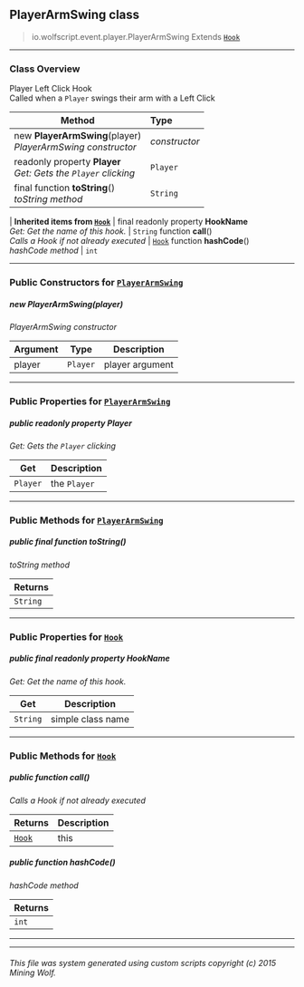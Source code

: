 ## PlayerArmSwing __class__

>io.wolfscript.event.player.PlayerArmSwing
>Extends [`Hook`](../../hook/Hook.md)

---

### Class Overview

Player Left Click Hook<br> Called when a `Player` swings their arm with a Left Click

Method | Type   
--- | :--- 
new __PlayerArmSwing__(player) <br> _PlayerArmSwing constructor_ | _constructor_
 readonly property __Player__ <br> _Get: Gets the `Player` clicking_ | `Player`
final function __toString__() <br> _toString method_ | `String`
 |
__Inherited items from [`Hook`](../../hook/Hook.md)__ |
final readonly property __HookName__ <br> _Get: Get the name of this hook._ | `String`
 function __call__() <br> _Calls a Hook if not already executed_ | [`Hook`](../../hook/Hook.md)
 function __hashCode__() <br> _hashCode method_ | `int`





---

### Public Constructors for [`PlayerArmSwing`](PlayerArmSwing.md)

##### <a id='playerarmswing'></a>new __PlayerArmSwing__(player) 

_PlayerArmSwing constructor_

Argument | Type | Description  
--- | --- | --- 
player | `Player` | player argument

---

### Public Properties for [`PlayerArmSwing`](PlayerArmSwing.md)

##### <a id='player'></a>public  readonly property __Player__

_Get: Gets the `Player` clicking_

Get | Description
--- | --- 
`Player` | the `Player`



---

### Public Methods for [`PlayerArmSwing`](PlayerArmSwing.md)

##### <a id='tostring'></a>public final function __toString__()

_toString method_

Returns | 
--- | 
`String` |


---

### Public Properties for [`Hook`](../../hook/Hook.md)

##### <a id='hookname'></a>public final readonly property __HookName__

_Get: Get the name of this hook._

Get | Description
--- | --- 
`String` | simple class name



---

### Public Methods for [`Hook`](../../hook/Hook.md)

##### <a id='call'></a>public  function __call__()

_Calls a Hook if not already executed_

Returns | Description
--- | --- 
[`Hook`](../../hook/Hook.md) | this


##### <a id='hashcode'></a>public  function __hashCode__()

_hashCode method_

Returns | 
--- | 
`int` |


---


---


###### This file was system generated using custom scripts copyright (c) 2015 Mining Wolf.
	


